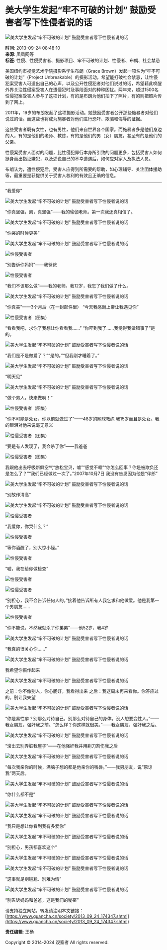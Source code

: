 # 美大学生发起“牢不可破的计划” 鼓励受害者写下性侵者说的话

![美大学生发起“牢不可破的计划” 鼓励受害者写下性侵者说的话](http://i.guancha.cn/News/2013/9/24/6351560832725132112.jpg)

**时间**: 2013-09-24 08:48:10  
**来源**: 凤凰网等  
**标签**: 性侵、性侵受害者、摄影项目、牢不可破的计划、性侵者、布朗、社会禁忌  

美国纽约市视觉艺术学院摄影系学生布朗（Grace Brown）发起一项名为“牢不可破的计划”（Project Unbreakable）的摄影活动，希望能打破社会禁忌，让性侵犯案受害人可道出自己的心声，以及公开性侵犯者对他们说过的话，希望藉此唤醒外界关注性侵案受害人在遭侵犯时及事段面对的种种困扰。两年来，超过1500名性侵犯案受害人参与了这项计划，有的是布朗为他们拍下了照片，有的则把照片传到了网上。

2011年，19岁的布朗发起了这项摄影活动。她鼓励受害者公开那些施暴者对他们说过的话。而这些也将成为施暴者对他们进行恐吓、欺骗和侮辱的证据。

这些受害者既有女性，也有男性，他们来自世界各个国家。而施暴者多是他们身边的人，有的是他们的老师、教练，有的是他们的男（女）朋友，甚至有的是他们的父亲。

性侵案受害人面对的问题，比性侵犯罪行本身所引致的问题更多，包括受害人如何挺身而出指证嫌犯，以及述说自己的不幸遭遇后，如何应对家人及执法人员。

布朗认为，遭性侵犯后，受害人应得到所需要的帮助，如心理辅导、关注团体援助等，最重要是获提供关于受害人权利的有效且正确的信息。

---

“我爱你”

![美大学生发起“牢不可破的计划” 鼓励受害者写下性侵者说的话](http://i.guancha.cn/News/2013/9/24/6351560846794796838492154031_2142e61b60.jpg)

“你真坚强，凯，真坚强”——我的瑜伽老师。第一次我还真相信了。

![美大学生发起“牢不可破的计划” 鼓励受害者写下性侵者说的话](http://i.guancha.cn/News/2013/9/24/635156111604034973M.jpg)

“你哭的时候更美”

![美大学生发起“牢不可破的计划” 鼓励受害者写下性侵者说的话](http://i.guancha.cn/News/2013/9/24/635156112508992563K.jpg)

![性侵受害者](http://i.guancha.cn/News/2013/9/24/635156090944294686D.jpeg)

“别告诉你妈妈”——我爸爸

![性侵受害者](http://i.guancha.cn/News/2013/9/24/635156086710759250QQ截图20130924081629.jpg)

“我们不该那么做”——我的老师。我12岁，我忘了我们做了什么。

![美大学生发起“牢不可破的计划” 鼓励受害者写下性侵者说的话](http://i.guancha.cn/News/2013/9/24/635156090126073249A.jpg)

“你真美”——3个月后（在一封邮件里） “今天我感谢上帝让我遇见你”

![性侵受害者（图集）](http://i.guancha.cn/News/2013/9/24/635156087071431884QQ截图20130924081217.jpg)

“看看我吧，求你了我想让你看看我……” “你吓到我了……我觉得我做错事了”是的。

![美大学生发起“牢不可破的计划” 鼓励受害者写下性侵者说的话](http://i.guancha.cn/News/2013/9/24/635156109147498658F.jpg)

“我们是不是做爱了？”“是的。”“但我刚才睡着了。”

![美大学生发起“牢不可破的计划” 鼓励受害者写下性侵者说的话](http://i.guancha.cn/News/2013/9/24/635156113117861632L.jpg)

“明天见”

![美大学生发起“牢不可破的计划” 鼓励受害者写下性侵者说的话](http://i.guancha.cn/News/2013/9/24/635156113426430174N.jpg)

“做个男人，快来做啊！”

![性侵受害者（图集）](http://i.guancha.cn/News/2013/9/24/635156087258320212QQ截图20130924081307.jpg)

“你不可能是处女，你以前就做过了”——48岁的网球教练 我15岁而且是处女。我的眼泪对他来说毫无意义

![性侵受害者（图集）](http://i.guancha.cn/News/2013/9/24/635156087756117086unbreakable1.jpg)

“要是有人发现了，我会杀了你”——我爸爸

![性侵受害者（图集）](http://i.guancha.cn/News/2013/9/24/635156087998541512project-unbreakable-tumblr.jpg)

我跟他出去呼吸新鲜空气“放松宝贝，嘘”“感觉不赖”“你怎么回事？你是被欺负还是怎么了？”“我们已经做过一次了。”2007年10月7日 我没有告发因为他是“伴郎”

![美大学生发起“牢不可破的计划” 鼓励受害者写下性侵者说的话](http://i.guancha.cn/News/2013/9/24/635156086256018452QQ截图20130924081653.jpg)

“别故作清高”

![美大学生发起“牢不可破的计划” 鼓励受害者写下性侵者说的话](http://i.guancha.cn/News/2013/9/24/6351560829836007041.jpg)

![性侵受害者](http://i.guancha.cn/News/2013/9/24/635156090574418037B.jpg)

“我爱你，你哭什么？”

![性侵受害者](http://i.guancha.cn/News/2013/9/24/635156091335075373E.jpg)

“等你酒醒了，别大惊小怪。”

![性侵受害者](http://i.guancha.cn/News/2013/9/24/635156091604175845G.jpg)

“嘘，我在给你做检查”

![性侵受害者](http://i.guancha.cn/News/2013/9/24/635156091891528350H.jpg)

![性侵受害者](http://i.guancha.cn/News/2013/9/24/635156092100724717I.jpg)

“别担心，我不会告诉任何人的。”接着他告诉所有人我乞求和他做爱。他是我第一个男朋友……

![性侵受害者](http://i.guancha.cn/News/2013/9/24/635156092384645216J.jpg)

“你不能说，不然我就杀了你弟弟”——他52岁，我4岁

![美大学生发起“牢不可破的计划” 鼓励受害者写下性侵者说的话](http://i.guancha.cn/News/2013/9/24/635156083440525507projectunbreakable4.jpg)

“我真的很关心你……”
  
![美大学生发起“牢不可破的计划” 鼓励受害者写下性侵者说的话](http://i.guancha.cn/News/2013/9/24/635156083628505837tumblr_m76j48Ov0v1raf6kio2_500.jpg)

我希望你振作起来

![美大学生发起“牢不可破的计划” 鼓励受害者写下性侵者说的话](http://i.guancha.cn/News/2013/9/24/635156083907434327tumblr_mg6mh3nwkf1r65rllo1_500.jpg)

之前：你不像别人，你心肠好，我看得出来 之后：我这周末再来看你。你答应过的。别让我失望

![美大学生发起“牢不可破的计划” 鼓励受害者写下性侵者说的话](http://i.guancha.cn/News/2013/9/24/635156084178562803tumblr_m27pm8QGNg1r65rllo1_500.jpg)

“你是易性癖？别那么对待自己，别那么对待自己的身体。没人想要变性人。”——我女朋友，强奸我之前。“怎么样？你这样就很美。”——我女朋友，强奸我之后。

![美大学生发起“牢不可破的计划” 鼓励受害者写下性侵者说的话](http://i.guancha.cn/News/2013/9/24/635156084909580087projunbreakable-375x281.jpg)

“滚出去别弄脏我屋子”——在他强奸我并用剃刀割伤我之后

![美大学生发起“牢不可破的计划” 鼓励受害者写下性侵者说的话](http://i.guancha.cn/News/2013/9/24/635156085137184487tumblr_m9weltpV9R1r65rllo1_500.jpg)

“每次我亲你的时候，满脑子想的都是他亲你的嘴唇。”——我男朋友，说“原谅我”两天后。

![美大学生发起“牢不可破的计划” 鼓励受害者写下性侵者说的话](http://i.guancha.cn/News/2013/9/24/6351560853850689228492073371_2918db8794.jpg)

“你什么都不是”

![美大学生发起“牢不可破的计划” 鼓励受害者写下性侵者说的话](http://i.guancha.cn/News/2013/9/24/635156085832477708QQ截图20130924081751.jpg)

![美大学生发起“牢不可破的计划” 鼓励受害者写下性侵者说的话](http://i.guancha.cn/News/2013/9/24/635156085983017972QQ截图20130924081736.jpg)

“我只是想让你看到我有多爱你”

![美大学生发起“牢不可破的计划” 鼓励受害者写下性侵者说的话](http://i.guancha.cn/News/2013/9/24/6351561650657968745.jpg)

“别担心，男孩都喜欢这个”

![美大学生发起“牢不可破的计划” 鼓励受害者写下性侵者说的话](http://i.guancha.cn/News/2013/9/24/6351561685346189666.jpg)

![美大学生发起“牢不可破的计划” 鼓励受害者写下性侵者说的话](http://i.guancha.cn/News/2013/9/24/6351561687084032727.jpg)

“这事就是别尴尬、别难为情”

![美大学生发起“牢不可破的计划” 鼓励受害者写下性侵者说的话](http://i.guancha.cn/News/2013/9/24/6351561691971521308.jpg)

“别告诉妈妈和爸爸，这是我们的秘密”

请支持独立网站，转发请注明本文链接：[https://www.guancha.cn/society/2013_09_24_174347.shtml](https://www.guancha.cn/society/2013_09_24_174347.shtml)

**责任编辑**: 王杨

Copyright © 2014-2024 观察者 All rights reserved.